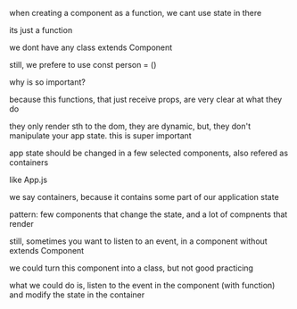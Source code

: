 when creating a component as a function, we cant use state in there

its just a function

we dont have any class extends Component

still, we prefere to use const person = ()

why is so important?

because this functions, that just receive props, are very clear at what they do

they only render sth to the dom, they are dynamic, but, they don't manipulate your app state. this is super important

app state should be changed in a few selected components, also refered as containers

like App.js

we say containers, because it contains some part of our application state

pattern: few components that change the state, and a lot of compnents that render

still, sometimes you want to listen to an event, in a component without extends Component

we could turn this component into a class, but not good practicing

what we could do is, listen to the event in the component (with function) and modify the state in the container










